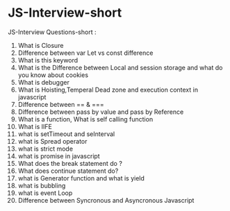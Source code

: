 # JS-Interview-short

JS-Interview Questions-short :
1. What is Closure 
2. Difference between var Let vs const difference 
3. What is this keyword 
4. What is the Difference between Local and session storage and what do  you know about cookies 
5. What is debugger 
6. What is Hoisting,Temperal Dead zone  and execution context  in javascript
7. Difference between == & === 
8. Difference between pass by value and pass by Reference  
9. What is a function, What is self calling function
10. What is IIFE
11. what is setTimeout and seInterval
12. what is Spread operator 
13. what is strict mode
14. what is promise in javascript
15. What does the break statement do ?
16. What does continue statement do?
17. what is Generator function and what is yield 
18. what is bubbling 
19. what is event Loop
20. Difference between Syncronous and Asyncronous Javascript
